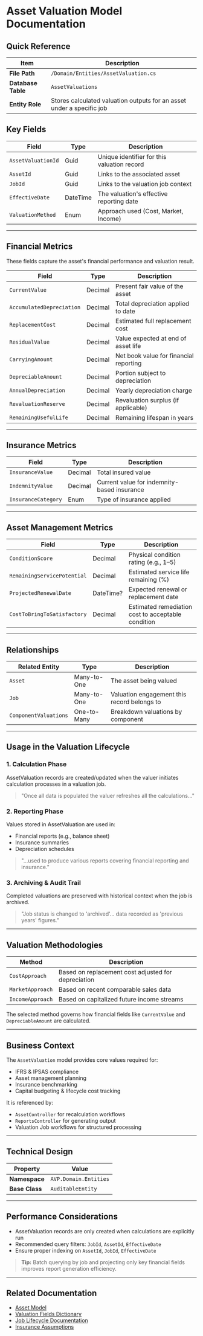 # Asset Valuation Model Documentation

## Quick Reference

| Item               | Description                                                           |
| ------------------ | --------------------------------------------------------------------- |
| **File Path**      | `/Domain/Entities/AssetValuation.cs`                                  |
| **Database Table** | `AssetValuations`                                                     |
| **Entity Role**    | Stores calculated valuation outputs for an asset under a specific job |

## Key Fields

| Field              | Type     | Description                                 |
| ------------------ | -------- | ------------------------------------------- |
| `AssetValuationId` | Guid     | Unique identifier for this valuation record |
| `AssetId`          | Guid     | Links to the associated asset               |
| `JobId`            | Guid     | Links to the valuation job context          |
| `EffectiveDate`    | DateTime | The valuation's effective reporting date    |
| `ValuationMethod`  | Enum     | Approach used (Cost, Market, Income)        |

---

## Financial Metrics

These fields capture the asset's financial performance and valuation result.

| Field                     | Type    | Description                            |
| ------------------------- | ------- | -------------------------------------- |
| `CurrentValue`            | Decimal | Present fair value of the asset        |
| `AccumulatedDepreciation` | Decimal | Total depreciation applied to date     |
| `ReplacementCost`         | Decimal | Estimated full replacement cost        |
| `ResidualValue`           | Decimal | Value expected at end of asset life    |
| `CarryingAmount`          | Decimal | Net book value for financial reporting |
| `DepreciableAmount`       | Decimal | Portion subject to depreciation        |
| `AnnualDepreciation`      | Decimal | Yearly depreciation charge             |
| `RevaluationReserve`      | Decimal | Revaluation surplus (if applicable)    |
| `RemainingUsefulLife`     | Decimal | Remaining lifespan in years            |

---

## Insurance Metrics

| Field               | Type    | Description                                 |
| ------------------- | ------- | ------------------------------------------- |
| `InsuranceValue`    | Decimal | Total insured value                         |
| `IndemnityValue`    | Decimal | Current value for indemnity-based insurance |
| `InsuranceCategory` | Enum    | Type of insurance applied                   |

---

## Asset Management Metrics

| Field                       | Type      | Description                                        |
| --------------------------- | --------- | -------------------------------------------------- |
| `ConditionScore`            | Decimal   | Physical condition rating (e.g., 1–5)              |
| `RemainingServicePotential` | Decimal   | Estimated service life remaining (%)               |
| `ProjectedRenewalDate`      | DateTime? | Expected renewal or replacement date               |
| `CostToBringToSatisfactory` | Decimal   | Estimated remediation cost to acceptable condition |

---

## Relationships

| Related Entity        | Type        | Description                                 |
| --------------------- | ----------- | ------------------------------------------- |
| `Asset`               | Many-to-One | The asset being valued                      |
| `Job`                 | Many-to-One | Valuation engagement this record belongs to |
| `ComponentValuations` | One-to-Many | Breakdown valuations by component           |

---

## Usage in the Valuation Lifecycle

### 1. **Calculation Phase**

AssetValuation records are created/updated when the valuer initiates calculation processes in a valuation job.

> "Once all data is populated the valuer refreshes all the calculations..."

### 2. **Reporting Phase**

Values stored in AssetValuation are used in:

* Financial reports (e.g., balance sheet)
* Insurance summaries
* Depreciation schedules

> "...used to produce various reports covering financial reporting and insurance."

### 3. **Archiving & Audit Trail**

Completed valuations are preserved with historical context when the job is archived.

> "Job status is changed to 'archived'... data recorded as 'previous years' figures."

---

## Valuation Methodologies

| Method           | Description                                         |
| ---------------- | --------------------------------------------------- |
| `CostApproach`   | Based on replacement cost adjusted for depreciation |
| `MarketApproach` | Based on recent comparable sales data               |
| `IncomeApproach` | Based on capitalized future income streams          |

The selected method governs how financial fields like `CurrentValue` and `DepreciableAmount` are calculated.

---

## Business Context

The `AssetValuation` model provides core values required for:

* IFRS & IPSAS compliance
* Asset management planning
* Insurance benchmarking
* Capital budgeting & lifecycle cost tracking

It is referenced by:

* `AssetController` for recalculation workflows
* `ReportsController` for generating output
* Valuation Job workflows for structured processing

---

## Technical Design

| Property       | Value                 |
| -------------- | --------------------- |
| **Namespace**  | `AVP.Domain.Entities` |
| **Base Class** | `AuditableEntity`     |

---

## Performance Considerations

* AssetValuation records are only created when calculations are explicitly run
* Recommended query filters: `JobId`, `AssetId`, `EffectiveDate`
* Ensure proper indexing on `AssetId`, `JobId`, `EffectiveDate`

> **Tip:** Batch querying by job and projecting only key financial fields improves report generation efficiency.

---

## Related Documentation

* [Asset Model](Asset.md)
* [Valuation Fields Dictionary](Valuation_Fields_Dictionary.md)
* [Job Lifecycle Documentation](../Workflows/Valuation_Process_Workflow.md)
* [Insurance Assumptions](../Models/Insurance.md)
